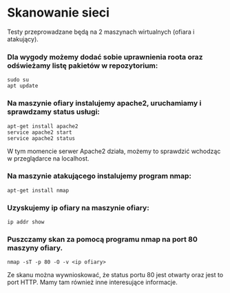 # Skanowanie sieci
Testy przeprowadzane będą na 2 maszynach wirtualnych (ofiara i atakujący).


### Dla wygody możemy dodać sobie uprawnienia roota oraz odświeżamy listę pakietów w repozytorium:
```
sudo su
apt update
```

### Na maszynie ofiary instalujemy apache2, uruchamiamy i sprawdzamy status usługi:
```
apt-get install apache2
service apache2 start
service apache2 status
```
W tym momencie serwer Apache2 działa, możemy to sprawdzić wchodząc w przeglądarce na localhost.

### Na maszynie atakującego instalujemy program nmap:
```
apt-get install nmap
```

### Uzyskujemy ip ofiary na maszynie ofiary:
```
ip addr show
```

### Puszczamy skan za pomocą programu nmap na port 80 maszyny ofiary.
```
nmap -sT -p 80 -O -v <ip ofiary>
```
Ze skanu można wywnioskować, że status portu 80 jest otwarty oraz jest to port HTTP. Mamy tam również inne interesujące informacje.

